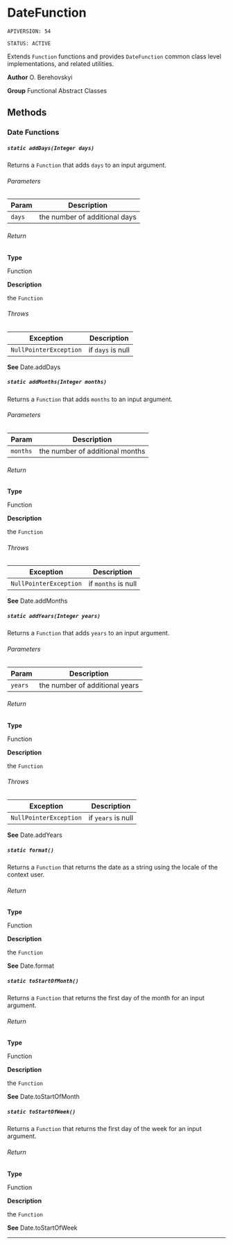 # DateFunction

`APIVERSION: 54`

`STATUS: ACTIVE`

Extends `Function` functions and provides `DateFunction` common class level implementations, and related utilities.


**Author** O. Berehovskyi


**Group** Functional Abstract Classes

## Methods
### Date Functions
##### `static addDays(Integer days)`

Returns a `Function` that adds `days` to an input argument.

###### Parameters
|Param|Description|
|---|---|
|`days`|the number of additional days|

###### Return

**Type**

Function

**Description**

the `Function`

###### Throws
|Exception|Description|
|---|---|
|`NullPointerException`|if `days` is null|


**See** Date.addDays

##### `static addMonths(Integer months)`

Returns a `Function` that adds `months` to an input argument.

###### Parameters
|Param|Description|
|---|---|
|`months`|the number of additional months|

###### Return

**Type**

Function

**Description**

the `Function`

###### Throws
|Exception|Description|
|---|---|
|`NullPointerException`|if `months` is null|


**See** Date.addMonths

##### `static addYears(Integer years)`

Returns a `Function` that adds `years` to an input argument.

###### Parameters
|Param|Description|
|---|---|
|`years`|the number of additional years|

###### Return

**Type**

Function

**Description**

the `Function`

###### Throws
|Exception|Description|
|---|---|
|`NullPointerException`|if `years` is null|


**See** Date.addYears

##### `static format()`

Returns a `Function` that returns the date as a string using the locale of the context user.

###### Return

**Type**

Function

**Description**

the `Function`


**See** Date.format

##### `static toStartOfMonth()`

Returns a `Function` that returns the first day of the month for an input argument.

###### Return

**Type**

Function

**Description**

the `Function`


**See** Date.toStartOfMonth

##### `static toStartOfWeek()`

Returns a `Function` that returns the first day of the week for an input argument.

###### Return

**Type**

Function

**Description**

the `Function`


**See** Date.toStartOfWeek

---
